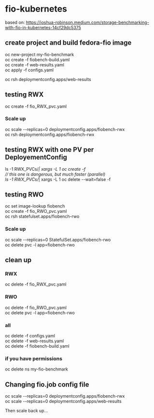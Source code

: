 # fio-kubernetes
based on: https://joshua-robinson.medium.com/storage-benchmarking-with-fio-in-kubernetes-14cf29dc5375

## create project and build fedora-fio image
oc new-project my-fio-benchmark  
oc create -f fiobench-build.yaml  
oc create -f web-results.yaml  
oc apply -f configs.yaml  

oc rsh deploymentconfig.apps/web-results

## testing RWX
oc create -f fio_RWX_pvc.yaml  

### Scale up
oc scale --replicas=0 deploymentconfig.apps/fiobench-rwx  
oc rsh deploymentconfig.apps/fiobench-rwx  

## testing RWX with one PV per DeployementConfig
ls -1 RWX_PVCs/*| xargs -L 1 oc create -f  
// this one is dangerous, but much faster (parallel)  
ls -1 RWX_PVCs/*| xargs -L 1 oc delete --wait=false -f  


## testing RWO
oc set image-lookup fiobench  
oc create -f fio_RWO_pvc.yaml  
oc rsh statefulset.apps/fiobench-rwo  

### Scale up
oc scale --replicas=0 StatefulSet.apps/fiobench-rwo  
oc delete pvc -l app=fiobench-rwo  

## clean up

### RWX
oc delete -f fio_RWX_pvc.yaml  

### RWO
oc delete -f fio_RWO_pvc.yaml  
oc delete pvc -l app=fiobench-rwo  

### all
oc delete -f configs.yaml  
oc delete -f web-results.yaml  
oc delete -f fiobench-build.yaml  


### if you have permissions
oc delete ns my-fio-benchmark  

## Changing fio.job config file
oc scale --replicas=0 deploymentconfig.apps/fiobench-rwx  
oc scale --replicas=0 deploymentconfig.apps/web-results  
  
Then scale back up...  
